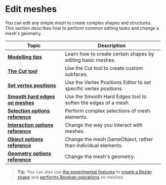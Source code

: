 # Edit meshes

You can edit any simple mesh to create complex shapes and structures. This section describes how to perform common editing tasks and change a mesh's geometry.

| **Topic** | **Description** |
| --- | --- |
| [**Modelling tips**](workflow-edit-tips.md) | Learn how to create certain shapes by editing basic meshes. |
| [**The Cut tool**](cut-tool.md) | Use the Cut tool to create custom subfaces. |
| [**Set vertex positions**](vertex-positions.md) | Use the Vertex Positions Editor to set specific vertex positions. |
| [**Smooth hard edges on meshes**](workflow-edit-smoothing.md) | Use the Smooth Hard Edges tool to soften the edges of a mesh. |
| [**Selection options reference**](selection_ref.md) | Perform complex selections of mesh elements. |
| [**Interaction options reference**](interaction_ref.md) | Change the way you interact with meshes. |
| [**Object options reference**](object_ref.md) | Change the mesh GameObject, rather than individual elements. |
| [**Geometry options reference**](geo_ref.md) | Change the mesh's geometry. |


> **Tip:** You can also use [the experimental features](experimental.md) to [create a Bezier shape](workflow-create-bezier.md) and [performs Boolean operations](boolean.md) on meshes.